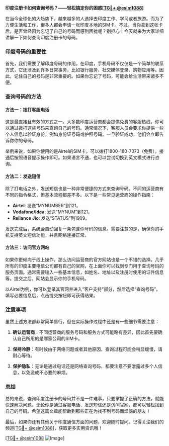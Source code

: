 **印度注册卡如何查询号码？——轻松搞定你的困惑[[TG💪+ @esim1088](https://t.me/s/esim1088)]**

在当今全球化的大趋势下，越来越多的人选择去印度工作、学习或者旅游。而为了方便生活和工作，很多人都会申请一张印度本地的SIM卡。不过，当你拿到这张卡后，是否曾经因为忘记了自己的号码而感到困扰呢？别担心！今天就来为大家详细讲解一下如何查询印度注册卡的号码。

### 印度号码的重要性

首先，我们需要了解印度号码的作用。在印度，手机号码不仅仅是一个简单的联系方式，它还涉及到许多日常事务，比如银行服务、社交媒体登录、购物应用等。因此，记住自己的号码是非常重要的。如果你忘记了号码，可能会给生活带来诸多不便。

### 查询号码的方法

#### 方法一：拨打客服电话

这是最直接且有效的方式之一。大多数印度运营商都会提供免费的客服热线，你可以通过拨打这些号码来查询自己的号码。通常情况下，客服人员会要求你提供一些个人信息以验证身份，例如身份证号码或护照号码。一旦验证成功，他们会立即告诉你你的号码。

举例来说，如果你使用的是Airtel的SIM卡，可以拨打1800-180-7373（免费）。接通后按照语音提示操作即可。如果语言不通，也可以尝试切换到英文模式进行咨询。

#### 方法二：发送短信

除了打电话之外，发送短信也是一种非常便捷的方式来查询号码。不同的运营商有不同的指令格式，但基本流程都差不多。以下是一些常见运营商的操作指南：

- **Airtel**: 发送“MYNUMBER”到121。
- **Vodafone/Idea**: 发送“MYNUM”到121。
- **Reliance Jio**: 发送“STATUS”到1909。

发送完成后，系统会自动回复一条包含你号码的信息。需要注意的是，确保你的手机支持英文短信功能，并且网络连接正常。

#### 方法三：访问官方网站

如果你更倾向于线上操作，那么访问运营商的官方网站也是一个不错的选择。几乎所有的印度主要电信公司都有自己的官网，在上面你可以找到专门用于查询号码的服务页面。通常需要输入一些基本信息，如姓名、地址以及注册时使用的证件信息等。提交之后，网站会显示你的手机号码。

以Airtel为例，你可以登录其官网并进入“客户支持”部分，然后选择“查询号码”。填写必要信息后，点击提交按钮即可获得结果。

### 注意事项

虽然上述方法都非常简单易行，但在实际操作过程中还是有一些细节需要注意：

1. **确认运营商**：不同运营商的服务号码和服务方式可能略有差异，因此首先要确认自己所用的是哪家公司的SIM卡。
   
2. **保持冷静**：有时候由于网络问题或者其他原因，查询过程可能会稍显缓慢，请耐心等待。

3. **保护隐私**：无论是通过电话还是网络查询号码，都要注意不要泄露过多个人信息，以免造成不必要的麻烦。

### 总结

总的来说，查询印度注册卡的号码并不是一件难事，只要掌握了正确的方法，就能快速解决问题。无论你是通过客服电话、发送短信还是访问官网，都可以轻松找到自己的号码。希望这篇文章能帮助到那些正在为找不到号码而烦恼的朋友！

最后，如果你还有其他关于印度通信方面的问题，欢迎随时提问。记得关注我们的频道[[TG💪+ @esim1088](https://t.me/s/esim1088)]，获取更多实用资讯哦！

[[TG💪+ @esim1088](https://t.me/s/esim1088) ![Image](https://i.postimg.cc/4NQfJmqS/Snipaste-2025-05-13-00-14-12.png)]